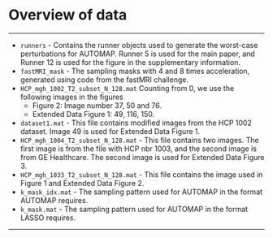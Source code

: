 # Overview of data

----------------------

* `runners` - Contains the runner objects used to generate the worst-case perturbations for AUTOMAP. Runner 5 is used for the main paper, and Runner 12 is used for the figure in the supplementary information.
* `fastMRI_mask` - The sampling masks with 4 and 8 times acceleration, generated using code from the fastMRI challenge. 
* `HCP_mgh_1002_T2_subset_N_128.mat` Counting from 0, we use the following images in the figures
    - Figure 2: Image number 37, 50 and 76.
    - Extended Data Figure 1: 49, 116, 150.
* `dataset1.mat` - This file contains modified images from the HCP 1002 dataset. Image 49 is used for Extended Data Figure 1.
* `HCP_mgh_1004_T2_subset_N_128.mat` - This file contains two images. The first image is from the file with HCP nbr 1003, and the second image is from GE Healthcare. The second image is used for Extended Data Figure 3.
* `HCP_mgh_1033_T2_subset_N_128.mat` - This file contains the image used in Figure 1 and Extended Data Figure 2. 
* `k_mask_idx.mat` - The sampling pattern used for AUTOMAP in the format AUTOMAP requires.
* `k_mask.mat` - The sampling pattern used for AUTOMAP in the format LASSO requires.

----------------------


